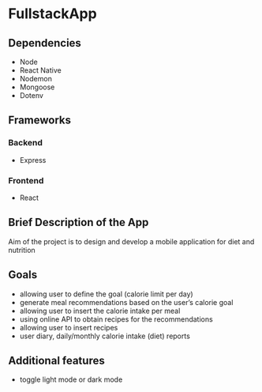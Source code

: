 # FullstackApp

## Dependencies

- Node
- React Native
- Nodemon
- Mongoose
- Dotenv

## Frameworks

### Backend

- Express

### Frontend

- React

## Brief Description of the App

Aim of the project is to design and develop a mobile application for diet and nutrition

## Goals

- allowing user to define the goal (calorie limit per day)
- generate meal recommendations based on the user’s calorie goal
- allowing user to insert the calorie intake per meal
- using online API to obtain recipes for the recommendations
- allowing user to insert recipes
- user diary, daily/monthly calorie intake (diet) reports

## Additional features

- toggle light mode or dark mode
